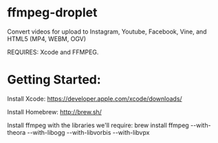 ffmpeg-droplet
==============

Convert videos for upload to Instagram, Youtube, Facebook, Vine, and HTML5 (MP4, WEBM, OGV)

REQUIRES: Xcode and FFMPEG.

Getting Started:
==============

Install Xcode: https://developer.apple.com/xcode/downloads/

Install Homebrew: http://brew.sh/

Install ffmpeg with the libraries we'll require:
brew install ffmpeg --with-theora --with-libogg --with-libvorbis --with-libvpx
